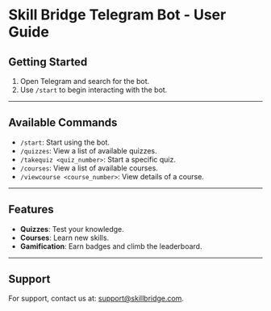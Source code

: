# Skill Bridge Telegram Bot - User Guide

## Getting Started
1. Open Telegram and search for the bot.
2. Use `/start` to begin interacting with the bot.

---

## Available Commands
- `/start`: Start using the bot.
- `/quizzes`: View a list of available quizzes.
- `/takequiz <quiz_number>`: Start a specific quiz.
- `/courses`: View a list of available courses.
- `/viewcourse <course_number>`: View details of a course.

---

## Features
- **Quizzes**: Test your knowledge.
- **Courses**: Learn new skills.
- **Gamification**: Earn badges and climb the leaderboard.

---

## Support
For support, contact us at: [support@skillbridge.com](mailto:support@skillbridge.com).
